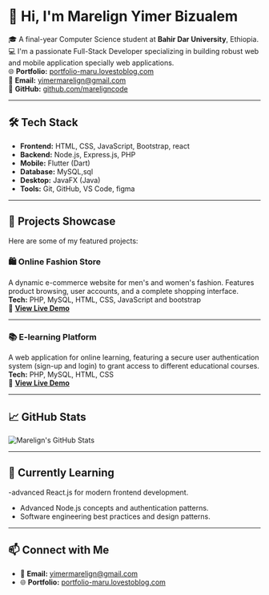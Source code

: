 # 👋 Hi, I'm Marelign Yimer Bizualem

🎓 A final-year Computer Science student at **Bahir Dar University**, Ethiopia.  
💻 I'm a passionate Full-Stack Developer specializing in building robust web and mobile application specially web applications.  
🌐 **Portfolio:** [portfolio-maru.lovestoblog.com](http://portfolio-maru.lovestoblog.com)  
📧 **Email:** [yimermarelign@gmail.com](mailto:yimermarelign@gmail.com)  
🐙 **GitHub:** [github.com/mareligncode](https://github.com/mareligncode)

---

## 🛠️ Tech Stack

- **Frontend:** HTML, CSS, JavaScript, Bootstrap, react
- **Backend:** Node.js, Express.js, PHP
- **Mobile:** Flutter (Dart)
- **Database:** MySQL,sql
- **Desktop:** JavaFX (Java)
- **Tools:** Git, GitHub, VS Code, figma

---

## 🚀 Projects Showcase

Here are some of my featured projects:

### 🛍️ Online Fashion Store
A dynamic e-commerce website for men's and women's fashion. Features product browsing, user accounts, and a complete shopping interface.  
**Tech:** PHP, MySQL, HTML, CSS, JavaScript and bootstrap  
🔗 **[View Live Demo](http://fasioncloth.great-site.net/serv.php?i=1)**

---

### 📚 E-learning Platform
A web application for online learning, featuring a secure user authentication system (sign-up and login) to grant access to different educational courses.  
**Tech:** PHP, MySQL, HTML, CSS  
🔗 **[View Live Demo](http://maruman.free.nf/signUp.php?i=1)**

---



## 📈 GitHub Stats

![Marelign's GitHub Stats](https://github-readme-stats.vercel.app/api?username=mareligncode&show_icons=true&theme=default)

---

## 🌱 Currently Learning

-advanced React.js for modern frontend development.
- Advanced Node.js concepts and authentication patterns.
- Software engineering best practices and design patterns.

---

## 📫 Connect with Me

- 📧 **Email:** [yimermarelign@gmail.com](mailto:yimermarelign@gmail.com)
- 🌐 **Portfolio:** [portfolio-maru.lovestoblog.com](http://portfolio-maru.lovestoblog.com)

